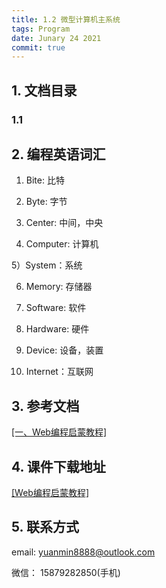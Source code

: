 ```yaml
---
title: 1.2 微型计算机主系统
tags: Program
date: Junary 24 2021
commit: true
---
```

## 1. 文档目录

### 1.1 

## 2. 编程英语词汇

1) Bite: 比特

2) Byte: 字节

3) Center: 中间，中央

4) Computer: 计算机

5）System：系统

6) Memory: 存储器

7) Software: 软件

8) Hardware: 硬件

9) Device: 设备，装置

10) Internet：互联网

## 3. 参考文档

[[一、Web编程启蒙教程]](https://web-south.github.io/2021/06/24/Web%E7%BC%96%E7%A8%8B%E5%90%AF%E8%92%99%E6%95%99%E7%A8%8B/Categories/%E4%B8%80%E3%80%81Web%E7%BC%96%E7%A8%8B%E5%90%AF%E8%92%99%E6%95%99%E7%A8%8B/)

## 4. 课件下载地址

[[Web编程启蒙教程]](https://github.com/web-south/computer_base_tutorials)

## 5. 联系方式

email: yuanmin8888@outlook.com

微信： 15879282850(手机)